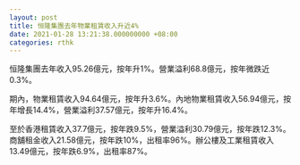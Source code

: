 ```yaml
---
layout: post
title: 恒隆集團去年物業租賃收入升近4%
date: 2021-01-28 13:21:38.000000000 +08:00
categories: rthk
---
```


恒隆集團去年收入95.26億元，按年升1%。營業溢利68.8億元，按年微跌近0.3%。

期內，物業租賃收入94.64億元，按年升3.6%。內地物業租賃收入56.94億元，按年增長14.4%，營業溢利37.57億元，按年升16.4%。

至於香港租賃收入37.7億元，按年跌9.5%，營業溢利30.79億元，按年跌12.3%。商舖租金收入21.58億元，按年跌10%，出租率96%。辦公樓及工業租賃收入13.49億元，按年跌6.9%，出租率87%。
